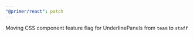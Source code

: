 ```yaml
---
"@primer/react": patch
---
```


Moving CSS component feature flag for UnderlinePanels from `team` to `staff`

